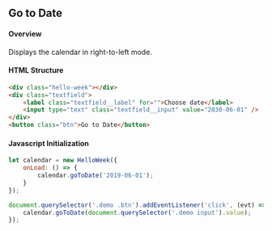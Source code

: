 ## Go to Date

#### Overview
Displays the calendar in right-to-left mode.

#### HTML Structure
```html
<div class="hello-week"></div>
<div class="textfield">
    <label class="textfield__label" for="">Choose date</label>
    <input type="text" class="textfield__input" value="2030-06-01" />
</div>
<button class="btn">Go to Date</button>
```

#### Javascript Initialization
```js
let calendar = new HelloWeek({
    onLoad: () => {
        calendar.goToDate('2019-06-01');
    }
});

document.querySelector('.demo .btn').addEventListener('click', (evt) => {
    calendar.goToDate(document.querySelector('.demo input').value);
});
```
